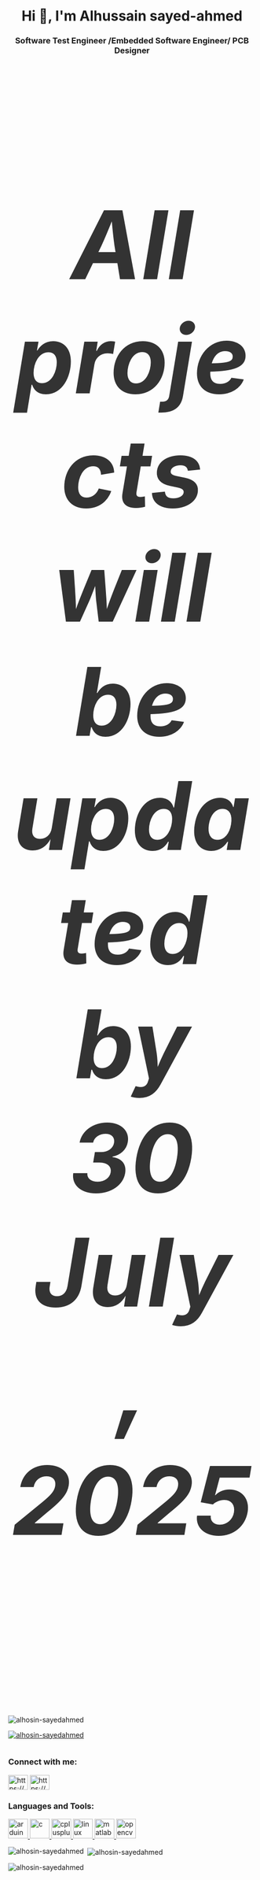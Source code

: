 <h1 align="center">Hi 👋, I'm Alhussain sayed-ahmed</h1>
<h3 align="center">  Software Test Engineer /Embedded Software Engineer/ PCB Designer </h3>

<h5 align="center" style="color: #333; font-weight: bold; font-size: 192px;">All projects will be updated by 30 July , 2025 </h5>
<p align="left"> <img src="https://komarev.com/ghpvc/?username=alhosin-sayedahmed&label=Profile%20views&color=0e75b6&style=flat" alt="alhosin-sayedahmed" /> </p>

<p align="left"> <a href="https://github.com/ryo-ma/github-profile-trophy"><img src="https://github-profile-trophy.vercel.app/?username=alhosin-sayedahmed" alt="alhosin-sayedahmed" /></a> </p>

<p align="left"> <a href="https://twitter.com/" target="blank"><img src="https://img.shields.io/twitter/follow/?logo=twitter&style=for-the-badge" alt="" /></a> </p>

<h3 align="left">Connect with me:</h3>
<p align="left">
<a href="https://linkedin.com/in/https://www.linkedin.com/in/alhosin-sayed-aa7a97314/" target="blank"><img align="center" src="https://raw.githubusercontent.com/rahuldkjain/github-profile-readme-generator/master/src/images/icons/Social/linked-in-alt.svg" alt="https://www.linkedin.com/in/alhosin-sayed-aa7a97314/" height="30" width="40" /></a>
<a href="https://fb.com/https://www.facebook.com/profile.php?id=100080097566304" target="blank"><img align="center" src="https://raw.githubusercontent.com/rahuldkjain/github-profile-readme-generator/master/src/images/icons/Social/facebook.svg" alt="https://www.facebook.com/profile.php?id=100080097566304" height="30" width="40" /></a>
</p>

<h3 align="left">Languages and Tools:</h3>
<p align="left"> <a href="https://www.arduino.cc/" target="_blank" rel="noreferrer"> <img src="https://cdn.worldvectorlogo.com/logos/arduino-1.svg" alt="arduino" width="40" height="40"/> </a> <a href="https://www.cprogramming.com/" target="_blank" rel="noreferrer"> <img src="https://raw.githubusercontent.com/devicons/devicon/master/icons/c/c-original.svg" alt="c" width="40" height="40"/> </a> <a href="https://www.w3schools.com/cpp/" target="_blank" rel="noreferrer"> <img src="https://raw.githubusercontent.com/devicons/devicon/master/icons/cplusplus/cplusplus-original.svg" alt="cplusplus" width="40" height="40"/> </a> <a href="https://www.linux.org/" target="_blank" rel="noreferrer"> <img src="https://raw.githubusercontent.com/devicons/devicon/master/icons/linux/linux-original.svg" alt="linux" width="40" height="40"/> </a> <a href="https://www.mathworks.com/" target="_blank" rel="noreferrer"> <img src="https://upload.wikimedia.org/wikipedia/commons/2/21/Matlab_Logo.png" alt="matlab" width="40" height="40"/> </a> <a href="https://opencv.org/" target="_blank" rel="noreferrer"> <img src="https://www.vectorlogo.zone/logos/opencv/opencv-icon.svg" alt="opencv" width="40" height="40"/> </a> </p>

<p><img align="left" src="https://github-readme-stats.vercel.app/api/top-langs?username=alhosin-sayedahmed&show_icons=true&locale=en&layout=compact" alt="alhosin-sayedahmed" /></p>

<p>&nbsp;<img align="center" src="https://github-readme-stats.vercel.app/api?username=alhosin-sayedahmed&show_icons=true&locale=en" alt="alhosin-sayedahmed" /></p>

<p><img align="center" src="https://github-readme-streak-stats.herokuapp.com/?user=alhosin-sayedahmed&" alt="alhosin-sayedahmed" /></p>
